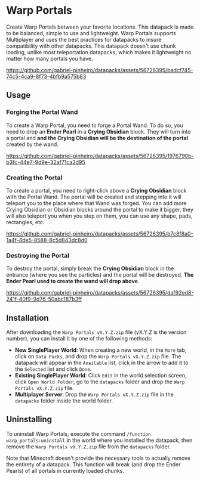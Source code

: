 # Warp Portals

Create Warp Portals between your favorite locations. This datapack is made to be balanced, simple to use and lightweight.
Warp Portals supports Multiplayer and uses the best practices for datapacks to insure compatibility with other datapacks.
This datapack doesn't use chunk loading, unlike most teleportation datapacks, which makes it lightweight no matter how many portals you have.

https://github.com/gabriel-pinheiro/datapacks/assets/56726395/badcf745-74c5-4ca9-8f73-4bfb9a575b83

## Usage

### Forging the Portal Wand

To create a Warp Portal, you need to forge a Portal Wand. To do so, you need to drop an **Ender Pearl** in a **Crying Obsidian** block. They will turn into a portal and **and the Crying Obsidian will be the destination of the portal** created by the wand.

https://github.com/gabriel-pinheiro/datapacks/assets/56726395/1976790b-b3fc-44e7-9d9e-32af71ca2d95

### Creating the Portal

To create a portal, you need to right-click above a **Crying Obsidian** block with the Portal Wand. The portal will be created and stepping into it will teleport you to the place where that Wand was forged. You can add more Crying Obsidian or Obsidian blocks around the portal to make it bigger, they will also teleport you when you step on them, you can use any shape, pads, rectangles, etc.

https://github.com/gabriel-pinheiro/datapacks/assets/56726395/b7c8f8a0-1a4f-4de5-8588-8c5d843dc8d0

### Destroying the Portal

To destroy the portal, simply break the **Crying Obsidian** block in the entrance (where you see the particles) and the portal will be destroyed. **The Ender Pearl used to create the wand will drop above**.

https://github.com/gabriel-pinheiro/datapacks/assets/56726395/daf92ed8-241f-40f9-9d76-50abc187b3ff

## Installation

After downloading the `Warp Portals vX.Y.Z.zip` file (vX.Y.Z is the version number), you can install it by one of the following methods:
- **New SinglePlayer World**: When creating a new world, in the `More` tab, click on `Data Packs`, and drop the `Warp Portals vX.Y.Z.zip` file. The datapack will appear in the `Available` list, click in the arrow to add it to the `Selected` list and click `Done`.
- **Existing SinglePlayer World**: Click `Edit` in the world selection screen, click `Open World Folder`, go to the `datapacks` folder and drop the `Warp Portals vX.Y.Z.zip` file.
- **Multiplayer Server**: Drop the `Warp Portals vX.Y.Z.zip` file in the `datapacks` folder inside the world folder.

## Uninstalling

To uninstall Warp Portals, execute the command `/function warp_portals:uninstall` in the world where you installed the datapack, then remove the `Warp Portals vX.Y.Z.zip` file from the `datapacks` folder.

Note that Minecraft doesn't provide the necessary tools to actually remove the entirety of a datapack. This function will break (and drop the Ender Pearls) of all portals in currently loaded chunks.
